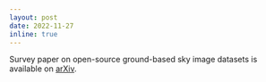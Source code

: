 ```yaml
---
layout: post
date: 2022-11-27
inline: true
---
```


Survey paper on open-source ground-based sky image datasets is available on <a href='https://arxiv.org/abs/https://arxiv.org/abs/2211.14709'>arXiv</a>.
